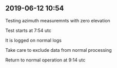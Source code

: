 
## 2019-06-12 10:54

Testing azimuth measuremnts with zero elevation

Test starts at 7:54 utc

It is logged on normal logs

Take care to exclude data from normal processing

Return to normal operation at 9:14 utc

